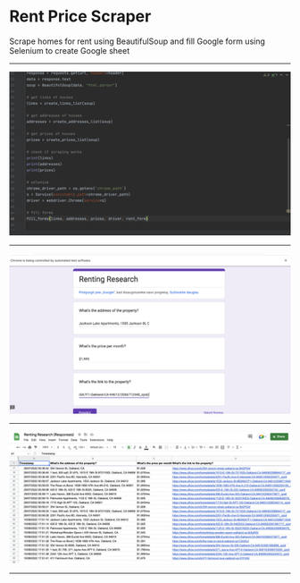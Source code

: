 # Rent Price Scraper
 Scrape homes for rent using BeautifulSoup and fill Google form using Selenium to create Google sheet
<br>
<hr>
<img src="readme_images/rent-scraper-img-1.png" width="650">
<hr>
<img src="readme_images/rent-scraper-img-2.png" width="650">
<hr>
<img src="readme_images/rent-scraper-img-3.png" width="650">
<hr>